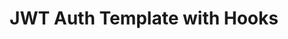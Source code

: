 ---
title: 'JWT Auth Template with Hooks'
description: 'A MERN Stack application for developers trying start an application using the MERN stack.'
github: 'https://github.com/CodingSalmon/jwt-auth-template-with-hooks'
deployed: 'https://jwt-template-hooks.herokuapp.com'
img: 'https://i.imgur.com/WkeCdtD.png'
---